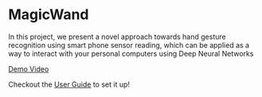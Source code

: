 # MagicWand
In this project, we present a novel approach towards hand gesture recognition using smart phone sensor reading, which can be applied as a way to interact with your personal computers using Deep Neural Networks


[Demo Video](https://youtu.be/U9QK4XHbvvk)

Checkout the [User Guide](https://github.com/vishaag/MagicWand/blob/master/MagicWandUserGuide.pdf) to set it up!
